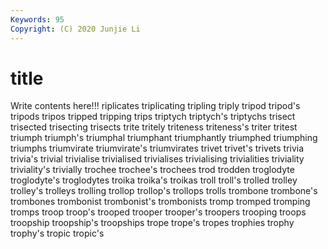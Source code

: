 ```yaml
---
Keywords: 95
Copyright: (C) 2020 Junjie Li
---
```


# title

Write contents here!!!
riplicates 
triplicating
tripling 
triply 
tripod 
tripod's 
tripods 
tripos 
tripped 
tripping 
trips 
triptych
triptych's 
triptychs 
trisect 
trisected 
trisecting 
trisects 
trite 
tritely 
triteness 
triteness's
triter 
tritest 
triumph 
triumph's 
triumphal 
triumphant 
triumphantly 
triumphed 
triumphing 
triumphs
triumvirate 
triumvirate's 
triumvirates 
trivet 
trivet's 
trivets 
trivia 
trivia's 
trivial 
trivialise
trivialised 
trivialises 
trivialising 
trivialities 
triviality 
triviality's 
trivially 
trochee 
trochee's 
trochees
trod 
trodden 
troglodyte 
troglodyte's 
troglodytes 
troika 
troika's 
troikas 
troll 
troll's
trolled 
trolley 
trolley's 
trolleys 
trolling 
trollop 
trollop's 
trollops 
trolls 
trombone
trombone's 
trombones 
trombonist 
trombonist's 
trombonists 
tromp 
tromped 
tromping 
tromps 
troop
troop's 
trooped 
trooper 
trooper's 
troopers 
trooping 
troops 
troopship 
troopship's 
troopships
trope 
trope's 
tropes 
trophies 
trophy 
trophy's 
tropic 
tropic's 
